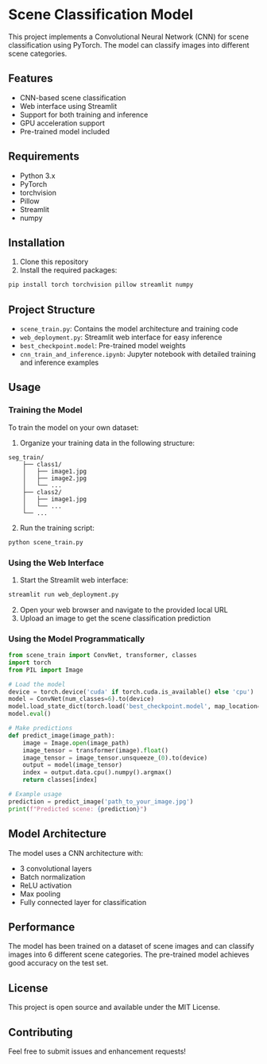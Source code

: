 # Scene Classification Model

This project implements a Convolutional Neural Network (CNN) for scene classification using PyTorch. The model can classify images into different scene categories.

## Features

- CNN-based scene classification
- Web interface using Streamlit
- Support for both training and inference
- GPU acceleration support
- Pre-trained model included

## Requirements

- Python 3.x
- PyTorch
- torchvision
- Pillow
- Streamlit
- numpy

## Installation

1. Clone this repository
2. Install the required packages:
```bash
pip install torch torchvision pillow streamlit numpy
```

## Project Structure

- `scene_train.py`: Contains the model architecture and training code
- `web_deployment.py`: Streamlit web interface for easy inference
- `best_checkpoint.model`: Pre-trained model weights
- `cnn_train_and_inference.ipynb`: Jupyter notebook with detailed training and inference examples

## Usage

### Training the Model

To train the model on your own dataset:

1. Organize your training data in the following structure:
```
seg_train/
    ├── class1/
    │   ├── image1.jpg
    │   ├── image2.jpg
    │   └── ...
    ├── class2/
    │   ├── image1.jpg
    │   └── ...
    └── ...
```

2. Run the training script:
```bash
python scene_train.py
```

### Using the Web Interface

1. Start the Streamlit web interface:
```bash
streamlit run web_deployment.py
```

2. Open your web browser and navigate to the provided local URL
3. Upload an image to get the scene classification prediction

### Using the Model Programmatically

```python
from scene_train import ConvNet, transformer, classes
import torch
from PIL import Image

# Load the model
device = torch.device('cuda' if torch.cuda.is_available() else 'cpu')
model = ConvNet(num_classes=6).to(device)
model.load_state_dict(torch.load('best_checkpoint.model', map_location=device))
model.eval()

# Make predictions
def predict_image(image_path):
    image = Image.open(image_path)
    image_tensor = transformer(image).float()
    image_tensor = image_tensor.unsqueeze_(0).to(device)
    output = model(image_tensor)
    index = output.data.cpu().numpy().argmax()
    return classes[index]

# Example usage
prediction = predict_image('path_to_your_image.jpg')
print(f"Predicted scene: {prediction}")
```

## Model Architecture

The model uses a CNN architecture with:
- 3 convolutional layers
- Batch normalization
- ReLU activation
- Max pooling
- Fully connected layer for classification

## Performance

The model has been trained on a dataset of scene images and can classify images into 6 different scene categories. The pre-trained model achieves good accuracy on the test set.

## License

This project is open source and available under the MIT License.

## Contributing

Feel free to submit issues and enhancement requests! 